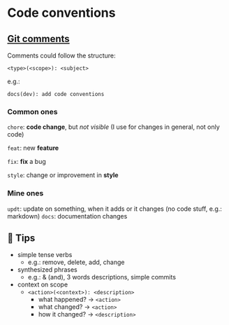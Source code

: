 # Code conventions

## [Git comments](https://dev.to/i5han3/git-commit-message-convention-that-you-can-follow-1709)

Comments could follow the structure:

    <type>(<scope>): <subject>

e.g.:

    docs(dev): add code conventions

### Common ones
`chore`: **code change**, but *not visible* (I use for changes in general, not only code)

`feat`: new **feature**

`fix`: **fix** a bug

`style`: change or improvement in **style**

### Mine ones
`updt`: update on something, when it adds or it changes (no code stuff, e.g.: markdown)
`docs`: documentation changes

## 📝 Tips
- simple tense verbs
    - e.g.: remove, delete, add, change
- synthesized phrases
    - e.g.: & (and), 3 words descriptions, simple commits
- context on scope
    - `<action>(<context>): <description>`
        - what happened? -> `<action>`
        - what changed? -> `<action>`
        - how it changed? -> `<description>`